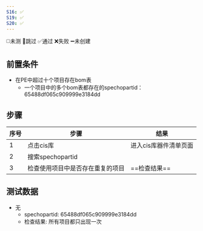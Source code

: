 ```yaml
---
S16: ✅
S19: ✅
S20: ✅
---
```

◻️未测    🚫跳过     ✅通过    ❌失败     ➖未创建

## 前置条件

- 在PE中超过十个项目存在bom表
	- 一个项目中的多个bom表都存在的spechopartid：65488df065c909999e3184dd

## 步骤

| 序号  | 步骤               | 结果           |
| --- | ---------------- | ------------ |
| 1   | 点击cis库           | 进入cis库器件清单页面 |
| 2   | 搜索spechopartid   |              |
| 3   | 检查使用项目中是否存在重复的项目 | ==检查结果==     |

## 测试数据

- 无
	- spechopartid: 65488df065c909999e3184dd
	- 检查结果: 所有项目都只出现一次
 